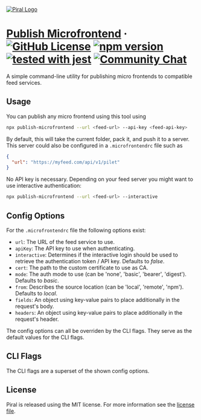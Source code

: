 [![Piral Logo](https://github.com/smapiot/piral/raw/main/docs/assets/logo.png)](https://piral.io)

# [Publish Microfrontend](https://piral.io) &middot; [![GitHub License](https://img.shields.io/badge/license-MIT-blue.svg)](https://github.com/smapiot/piral/blob/main/LICENSE) [![npm version](https://img.shields.io/npm/v/publish-microfrontend.svg?style=flat)](https://www.npmjs.com/package/publish-microfrontend) [![tested with jest](https://img.shields.io/badge/tested_with-jest-99424f.svg)](https://jestjs.io) [![Community Chat](https://dcbadge.vercel.app/api/server/kKJ2FZmK8t?style=flat)](https://discord.gg/kKJ2FZmK8t)

A simple command-line utility for publishing micro frontends to compatible feed services.

## Usage

You can publish any micro frontend using this tool using

```sh
npx publish-microfrontend --url <feed-url> --api-key <feed-api-key>
```

By default, this will take the current folder, pack it, and push it to a server. This server could also be configured in a `.microfrontendrc` file such as

```json
{
  "url": "https://myfeed.com/api/v1/pilet"
}
```

No API key is necessary. Depending on your feed server you might want to use interactive authentication:

```sh
npx publish-microfrontend --url <feed-url> --interactive
```

## Config Options

For the `.microfrontendrc` file the following options exist:

- `url`: The URL of the feed service to use.
- `apiKey`: The API key to use when authenticating.
- `interactive`: Determines if the interactive login should be used to retrieve the authentication token / API key. Defaults to *false*.
- `cert`: The path to the custom certificate to use as CA.
- `mode`: The auth mode to use (can be 'none', 'basic', 'bearer', 'digest'). Defaults to *basic*.
- `from`: Describes the source location (can be 'local', 'remote', 'npm'). Defaults to *local*.
- `fields`: An object using key-value pairs to place additionally in the request's body.
- `headers`: An object using key-value pairs to place additionally in the request's header.

The config options can all be overriden by the CLI flags. They serve as the default values for the CLI flags.

## CLI Flags

The CLI flags are a superset of the shown config options.

## License

Piral is released using the MIT license. For more information see the [license file](./LICENSE).
